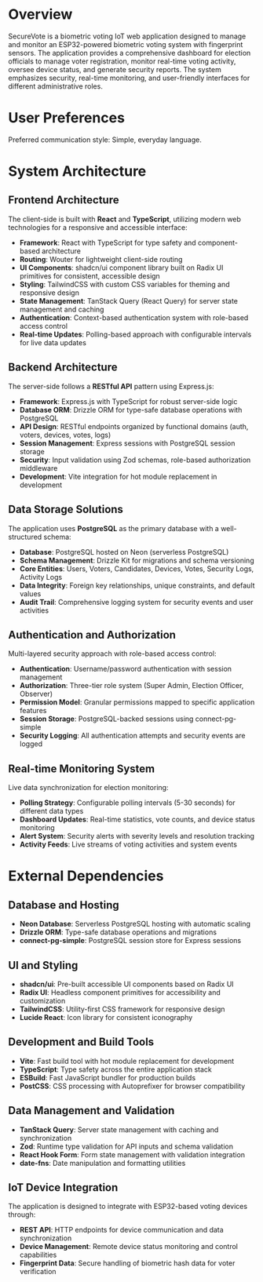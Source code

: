 # Overview

SecureVote is a biometric voting IoT web application designed to manage and monitor an ESP32-powered biometric voting system with fingerprint sensors. The application provides a comprehensive dashboard for election officials to manage voter registration, monitor real-time voting activity, oversee device status, and generate security reports. The system emphasizes security, real-time monitoring, and user-friendly interfaces for different administrative roles.

# User Preferences

Preferred communication style: Simple, everyday language.

# System Architecture

## Frontend Architecture
The client-side is built with **React** and **TypeScript**, utilizing modern web technologies for a responsive and accessible interface:

- **Framework**: React with TypeScript for type safety and component-based architecture
- **Routing**: Wouter for lightweight client-side routing
- **UI Components**: shadcn/ui component library built on Radix UI primitives for consistent, accessible design
- **Styling**: TailwindCSS with custom CSS variables for theming and responsive design
- **State Management**: TanStack Query (React Query) for server state management and caching
- **Authentication**: Context-based authentication system with role-based access control
- **Real-time Updates**: Polling-based approach with configurable intervals for live data updates

## Backend Architecture
The server-side follows a **RESTful API** pattern using Express.js:

- **Framework**: Express.js with TypeScript for robust server-side logic
- **Database ORM**: Drizzle ORM for type-safe database operations with PostgreSQL
- **API Design**: RESTful endpoints organized by functional domains (auth, voters, devices, votes, logs)
- **Session Management**: Express sessions with PostgreSQL session storage
- **Security**: Input validation using Zod schemas, role-based authorization middleware
- **Development**: Vite integration for hot module replacement in development

## Data Storage Solutions
The application uses **PostgreSQL** as the primary database with a well-structured schema:

- **Database**: PostgreSQL hosted on Neon (serverless PostgreSQL)
- **Schema Management**: Drizzle Kit for migrations and schema versioning
- **Core Entities**: Users, Voters, Candidates, Devices, Votes, Security Logs, Activity Logs
- **Data Integrity**: Foreign key relationships, unique constraints, and default values
- **Audit Trail**: Comprehensive logging system for security events and user activities

## Authentication and Authorization
Multi-layered security approach with role-based access control:

- **Authentication**: Username/password authentication with session management
- **Authorization**: Three-tier role system (Super Admin, Election Officer, Observer)
- **Permission Model**: Granular permissions mapped to specific application features
- **Session Storage**: PostgreSQL-backed sessions using connect-pg-simple
- **Security Logging**: All authentication attempts and security events are logged

## Real-time Monitoring System
Live data synchronization for election monitoring:

- **Polling Strategy**: Configurable polling intervals (5-30 seconds) for different data types
- **Dashboard Updates**: Real-time statistics, vote counts, and device status monitoring
- **Alert System**: Security alerts with severity levels and resolution tracking
- **Activity Feeds**: Live streams of voting activities and system events

# External Dependencies

## Database and Hosting
- **Neon Database**: Serverless PostgreSQL hosting with automatic scaling
- **Drizzle ORM**: Type-safe database operations and migrations
- **connect-pg-simple**: PostgreSQL session store for Express sessions

## UI and Styling
- **shadcn/ui**: Pre-built accessible UI components based on Radix UI
- **Radix UI**: Headless component primitives for accessibility and customization
- **TailwindCSS**: Utility-first CSS framework for responsive design
- **Lucide React**: Icon library for consistent iconography

## Development and Build Tools
- **Vite**: Fast build tool with hot module replacement for development
- **TypeScript**: Type safety across the entire application stack
- **ESBuild**: Fast JavaScript bundler for production builds
- **PostCSS**: CSS processing with Autoprefixer for browser compatibility

## Data Management and Validation
- **TanStack Query**: Server state management with caching and synchronization
- **Zod**: Runtime type validation for API inputs and schema validation
- **React Hook Form**: Form state management with validation integration
- **date-fns**: Date manipulation and formatting utilities

## IoT Device Integration
The application is designed to integrate with ESP32-based voting devices through:
- **REST API**: HTTP endpoints for device communication and data synchronization
- **Device Management**: Remote device status monitoring and control capabilities
- **Fingerprint Data**: Secure handling of biometric hash data for voter verification